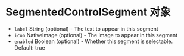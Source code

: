 # SegmentedControlSegment 对象

* `label` String (optional) - The text to appear in this segment
* `icon` NativeImage (optional) - The image to appear in this segment
* `enabled` Boolean (optional) - Whether this segment is selectable. Default: true